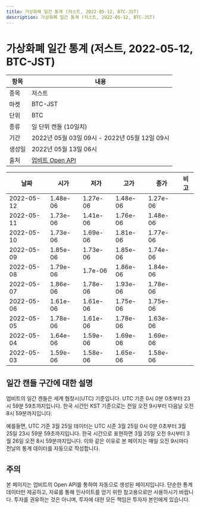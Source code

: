 ```yaml
---
title: 가상화폐 일간 통계 (저스트, 2022-05-12, BTC-JST)
description: 가상화폐 일간 통계 (저스트, 2022-05-12, BTC-JST)
---
```



가상화폐 일간 통계 (저스트, 2022-05-12, BTC-JST)
===

|항목|내용|
|--|--|
|종목|저스트|
|마켓|BTC-JST|
|단위|BTC|
|종류|일 단위 캔들 (10일치)|
|기간|2022년 05월 03일 09시 - 2022년 05월 12일 09시|
|생성일|2022년 05월 13일 06시|
|출처|[업비트 Open API](https://docs.upbit.com)|


|날짜|시가|저가|고가|종가|비고|
|--|--|--|--|--|--|
|2022-05-12|1.48e-06|1.27e-06|1.48e-06|1.27e-06|    |
|2022-05-11|1.73e-06|1.41e-06|1.76e-06|1.48e-06|    |
|2022-05-10|1.73e-06|1.69e-06|1.81e-06|1.77e-06|    |
|2022-05-09|1.85e-06|1.73e-06|1.85e-06|1.74e-06|    |
|2022-05-08|1.79e-06|1.7e-06|1.86e-06|1.84e-06|    |
|2022-05-07|1.86e-06|1.78e-06|1.93e-06|1.78e-06|    |
|2022-05-06|1.61e-06|1.61e-06|1.75e-06|1.75e-06|    |
|2022-05-05|1.78e-06|1.61e-06|1.78e-06|1.63e-06|    |
|2022-05-04|1.64e-06|1.59e-06|1.69e-06|1.69e-06|    |
|2022-05-03|1.59e-06|1.58e-06|1.65e-06|1.58e-06|    |


일간 캔들 구간에 대한 설명
---


업비트의 일간 캔들은 세계 협정시(UTC) 기준입니다. 
UTC 기준 0시 0분 0초부터 23시 59분 59초까지입니다. 
한국 시간인 KST 기준으로는 전일 오전 9시부터 다음날 오전 8시 59분까지입니다. 


예를들면, UTC 기준 3월 25일 데이터는 UTC 시준 3월 25일 0시 0분 0초부터 3월 25일 23시 59분 59초까지입니다. 
한국 시간으로 표현하면 3월 25일 오전 9시부터 3월 26일 오전 8시 59분까지입니다. 
이와 같은 이유로 본 페이지는 매일 오전 9시마다 전날의 통계 데이터를 자동으로 작성합니다. 


주의
---


본 페이지는 업비트의 Open API를 통하여 자동으로 생성된 페이지입니다. 
단순한 통계 데이터만 제공하고, 자료를 통해 인사이트를 얻기 위한 참고용으로만 사용하시기 바랍니다. 
투자를 권유하는 것은 아니며, 투자에 대한 모든 책임은 투자자 본인에게 있습니다. 
